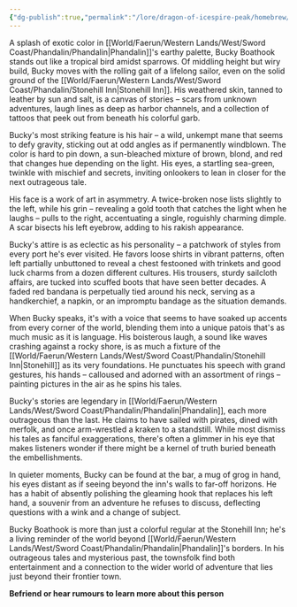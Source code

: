 ```yaml
---
{"dg-publish":true,"permalink":"/lore/dragon-of-icespire-peak/homebrew/npcs/phandalin/bucky-boathook/"}
---
```


A splash of exotic color in [[World/Faerun/Western Lands/West/Sword Coast/Phandalin/Phandalin\|Phandalin]]'s earthy palette, Bucky Boathook stands out like a tropical bird amidst sparrows. Of middling height but wiry build, Bucky moves with the rolling gait of a lifelong sailor, even on the solid ground of the [[World/Faerun/Western Lands/West/Sword Coast/Phandalin/Stonehill Inn\|Stonehill Inn]]. His weathered skin, tanned to leather by sun and salt, is a canvas of stories – scars from unknown adventures, laugh lines as deep as harbor channels, and a collection of tattoos that peek out from beneath his colorful garb.

Bucky's most striking feature is his hair – a wild, unkempt mane that seems to defy gravity, sticking out at odd angles as if permanently windblown. The color is hard to pin down, a sun-bleached mixture of brown, blond, and red that changes hue depending on the light. His eyes, a startling sea-green, twinkle with mischief and secrets, inviting onlookers to lean in closer for the next outrageous tale.

His face is a work of art in asymmetry. A twice-broken nose lists slightly to the left, while his grin – revealing a gold tooth that catches the light when he laughs – pulls to the right, accentuating a single, roguishly charming dimple. A scar bisects his left eyebrow, adding to his rakish appearance.

Bucky's attire is as eclectic as his personality – a patchwork of styles from every port he's ever visited. He favors loose shirts in vibrant patterns, often left partially unbuttoned to reveal a chest festooned with trinkets and good luck charms from a dozen different cultures. His trousers, sturdy sailcloth affairs, are tucked into scuffed boots that have seen better decades. A faded red bandana is perpetually tied around his neck, serving as a handkerchief, a napkin, or an impromptu bandage as the situation demands.

When Bucky speaks, it's with a voice that seems to have soaked up accents from every corner of the world, blending them into a unique patois that's as much music as it is language. His boisterous laugh, a sound like waves crashing against a rocky shore, is as much a fixture of the [[World/Faerun/Western Lands/West/Sword Coast/Phandalin/Stonehill Inn\|Stonehill]] as its very foundations. He punctuates his speech with grand gestures, his hands – calloused and adorned with an assortment of rings – painting pictures in the air as he spins his tales.

Bucky's stories are legendary in [[World/Faerun/Western Lands/West/Sword Coast/Phandalin/Phandalin\|Phandalin]], each more outrageous than the last. He claims to have sailed with pirates, dined with merfolk, and once arm-wrestled a kraken to a standstill. While most dismiss his tales as fanciful exaggerations, there's often a glimmer in his eye that makes listeners wonder if there might be a kernel of truth buried beneath the embellishments.

In quieter moments, Bucky can be found at the bar, a mug of grog in hand, his eyes distant as if seeing beyond the inn's walls to far-off horizons. He has a habit of absently polishing the gleaming hook that replaces his left hand, a souvenir from an adventure he refuses to discuss, deflecting questions with a wink and a change of subject.

Bucky Boathook is more than just a colorful regular at the Stonehill Inn; he's a living reminder of the world beyond [[World/Faerun/Western Lands/West/Sword Coast/Phandalin/Phandalin\|Phandalin]]'s borders. In his outrageous tales and mysterious past, the townsfolk find both entertainment and a connection to the wider world of adventure that lies just beyond their frontier town.

**Befriend or hear rumours to learn more about this person**